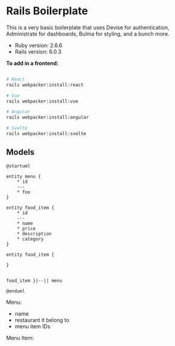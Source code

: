 # Rails Boilerplate

This is a very basic boilerplate that uses Devise for authentication, Administrate for dashboards, Bulma for styling,
and a bunch more.

- Ruby version: 2.6.6
- Rails version: 6.0.3

__To add in a frontend:__

```bash

# React
rails webpacker:install:react

# Vue
rails webpacker:install:vue

# Angular
rails webpacker:install:angular

# Svelte
rails webpacker:install:svelte

```

## Models

```puml
@startuml 

entity menu {
    * id
    ---
    * foo
}

entity food_item {
    * id
    ---
    * name
    * price
    * description
    * category
}

entity food_item {

}


food_item }|--|| menu

@enduml
```

Menu:

- name
- restaurant it belong to
- menu item IDs

Menu Item:
